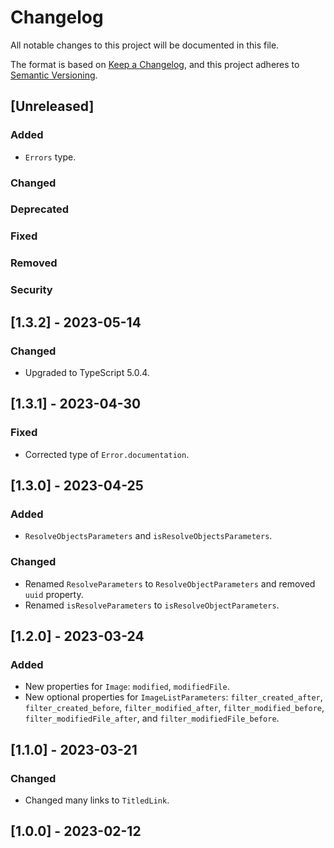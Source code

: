 # Changelog

All notable changes to this project will be documented in this file.

The format is based on [Keep a Changelog](https://keepachangelog.com/en/1.0.0/),
and this project adheres to [Semantic Versioning](https://semver.org/spec/v2.0.0.html).

## [Unreleased]

### Added

-   `Errors` type.

### Changed

### Deprecated

### Fixed

### Removed

### Security

## [1.3.2] - 2023-05-14

### Changed

-   Upgraded to TypeScript 5.0.4.

## [1.3.1] - 2023-04-30

### Fixed

-   Corrected type of `Error.documentation`.

## [1.3.0] - 2023-04-25

### Added

-   `ResolveObjectsParameters` and `isResolveObjectsParameters`.

### Changed

-   Renamed `ResolveParameters` to `ResolveObjectParameters` and removed `uuid` property.
-   Renamed `isResolveParameters` to `isResolveObjectParameters`.

## [1.2.0] - 2023-03-24

### Added

-   New properties for `Image`: `modified`, `modifiedFile`.
-   New optional properties for `ImageListParameters`: `filter_created_after`, `filter_created_before`, `filter_modified_after`, `filter_modified_before`, `filter_modifiedFile_after`, and `filter_modifiedFile_before`.

## [1.1.0] - 2023-03-21

### Changed

-   Changed many links to `TitledLink`.

## [1.0.0] - 2023-02-12
